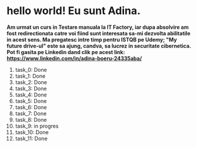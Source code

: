 # hello world! Eu sunt Adina. 
**Am urmat un curs in Testare manuala la IT Factory, iar dupa absolvire am fost redirectionata catre voi fiind sunt interesata sa-mi dezvolta abilitatile in acest sens. 
Ma pregatesc intre timp pentru ISTQB pe Udemy;  "My future drive-ul" este sa ajung, candva, sa lucrez in securitate cibernetica. 
Pot fi gasita pe Linkedin dand clik pe acest link: https://www.linkedin.com/in/adina-boeru-24335aba/**
1. task_0: Done
2. task_1: Done
3. task_2: Done
4. task_3: Done
5. task_4: Done
6. task_5: Done
7. task_6: Done
8. task_7: Done
9. task_8: Done
10. task_9: in progres
11. task_10: Done
12. task_11: Done    
